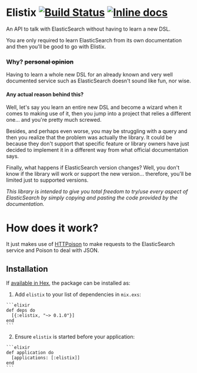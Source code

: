 # Elistix [![Build Status](https://travis-ci.org/lcostantini/elistix.svg?branch=master)](https://travis-ci.org/lcostantini/elistix) [![Inline docs](http://inch-ci.org/github/lcostantini/elistix.svg)](http://inch-ci.org/github/lcostantini/elistix)
An API to talk with ElasticSearch without having to learn a new DSL.

You are only required to learn ElasticSearch from its own documentation and then
you'll be good to go with Elistix.

### Why? ~~personal opinion~~
Having to learn a whole new DSL for an already known and very well documented
service such as ElasticSearch doesn't sound like fun, nor wise.
#### Any actual reason behind this?
Well, let's say you learn an entire new DSL and become a wizard when it comes to
making use of it, then you jump into a project that relies a different one...
and you're pretty much screwed.

Besides, and perhaps even worse, you may be struggling with a query and then you
realize that the problem was actually the library. It could be because they
don't support that specific feature or library owners have just decided to
implement it in a different way from what official documentation says.

Finally, what happens if ElasticSearch version changes? Well, you don't know if
the library will work or support the new version... therefore, you'll be limited
just to supported versions.

*This library is intended to give you total freedom to try/use every aspect of
ElasticSearch by simply copying and pasting the code provided by the
documentation.*

# How does it work?
It just makes use of [HTTPoison](https://github.com/edgurgel/httpoison) to make
requests to the ElasticSearch service and Poison to deal with JSON.

## Installation

If [available in Hex](https://hex.pm/docs/publish), the package can be installed
as:

  1. Add `elistix` to your list of dependencies in `mix.exs`:

    ```elixir
    def deps do
      [{:elistix, "~> 0.1.0"}]
    end
    ```

  2. Ensure `elistix` is started before your application:

    ```elixir
    def application do
      [applications: [:elistix]]
    end
    ```
